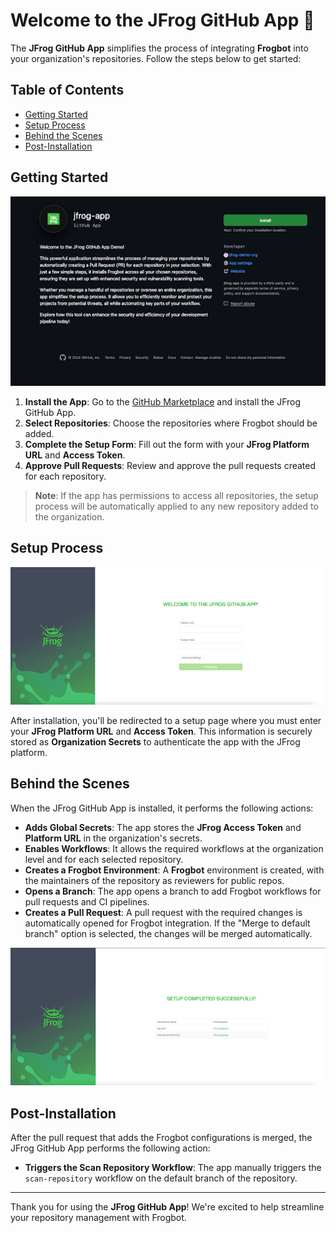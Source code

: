 # Welcome to the JFrog GitHub App 🐸

The **JFrog GitHub App** simplifies the process of integrating **Frogbot** into your organization's repositories. Follow the steps below to get started:

## Table of Contents

- [Getting Started](#getting-started)
- [Setup Process](#setup-process)
- [Behind the Scenes](#behind-the-scenes)
- [Post-Installation](#post-installation)

## Getting Started
![img.png](img.png)


1. **Install the App**: Go to the [GitHub Marketplace](https://github.com/marketplace) and install the JFrog GitHub App.
2. **Select Repositories**: Choose the repositories where Frogbot should be added.
3. **Complete the Setup Form**: Fill out the form with your **JFrog Platform URL** and **Access Token**.
4. **Approve Pull Requests**: Review and approve the pull requests created for each repository.

> **Note**: If the app has permissions to access all repositories, the setup process will be automatically applied to any new repository added to the organization.

## Setup Process

![img_1.png](img_1.png)

After installation, you'll be redirected to a setup page where you must enter your **JFrog Platform URL** and **Access Token**. This information is securely stored as **Organization Secrets** to authenticate the app with the JFrog platform.

## Behind the Scenes

When the JFrog GitHub App is installed, it performs the following actions:

- **Adds Global Secrets**: The app stores the **JFrog Access Token** and **Platform URL** in the organization's secrets.
- **Enables Workflows**: It allows the required workflows at the organization level and for each selected repository.
- **Creates a Frogbot Environment**: A **Frogbot** environment is created, with the maintainers of the repository as reviewers for public repos.
- **Opens a Branch**: The app opens a branch to add Frogbot workflows for pull requests and CI pipelines.
- **Creates a Pull Request**: A pull request with the required changes is automatically opened for Frogbot integration. If the "Merge to default branch" option is selected, the changes will be merged automatically.

![img_2.png](img_2.png)

## Post-Installation

After the pull request that adds the Frogbot configurations is merged, the JFrog GitHub App performs the following action:

- **Triggers the Scan Repository Workflow**: The app manually triggers the `scan-repository` workflow on the default branch of the repository.

---

Thank you for using the **JFrog GitHub App**! We're excited to help streamline your repository management with Frogbot.
